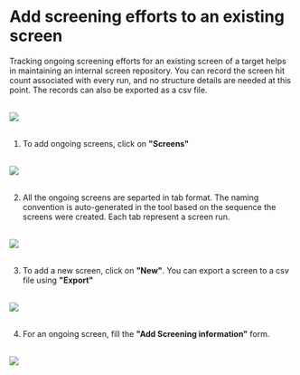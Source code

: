 # Add screening efforts to an existing screen

Tracking ongoing screening efforts for an existing screen of a target helps in maintaining an internal screen repository. You can record the screen hit count associated with every run, and no structure details are needed at this point. The records can also be exported as a csv file.

<br />
<img src="/daikon/img/UserGuide/ScreenPanel.png" />
<br />
<br />

1. To add ongoing screens, click on  **"Screens"**

<br />
<img src="/daikon/img/UserGuide/ViewScreensPanel.png" />
<br />
<br />

2. All the ongoing screens are separted in tab format. The naming convention is auto-generated in the tool based on the sequence the screens were created. Each tab represent a screen run.

<br />
<img src="/daikon/img/UserGuide/ScreensTab.png" />
<br />
<br />

3. To add a new screen, click on **"New"**. You can export a screen to a csv file using **"Export"**

<br />
<img src="/daikon/img/UserGuide/AddMoreScreenForm.png" />
<br />
<br />

4. For an ongoing screen, fill the **"Add Screening information"** form. 

<br />
<img src="/daikon/img/UserGuide/AddScreenInfoForm.png" />
<br />
<br />